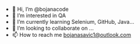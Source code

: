 - 👋 Hi, I’m @bojanacode
- 👀 I’m interested in QA
- 🌱 I’m currently learning Selenium, GitHub, Java...
- 💞️ I’m looking to collaborate on ...
- 📫 How to reach me bojanasavic1@outlook.com

<!---
bojanacode/bojanacode is a ✨ special ✨ repository because its `README.md` (this file) appears on your GitHub profile.
You can click the Preview link to take a look at your changes.
--->
